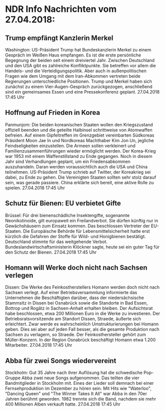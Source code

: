 # NDR Info Nachrichten vom 27.04.2018:


## Trump empfängt Kanzlerin Merkel
Washington:	US-Präsident Trump hat Bundeskanzlerin Merkel zu einem Gespräch im Weißen Haus empfangen. Es ist die erste persönliche Begegnung der beiden seit einem dreiviertel Jahr. Zwischen Deutschland und den USA gibt es zahlreiche Konfliktpunkte. Sie betreffen vor allem die Handels- und die Verteidigungspolitik. Aber auch in außenpolitischen Fragen wie dem Umgang mit dem Iran-Abkommen vertreten beide Regierungen unterschiedliche Positionen. Trump und Merkel haben sich zunächst zu einem Vier-Augen-Gespräch zurückgezogen, anschließend sind ein gemeinsames Essen und eine Pressekonferenz geplant. 27.04.2018 17:45 Uhr 

## Hoffnung auf Frieden in Korea
Panmunjom: Die beiden koreanischen Staaten wollen den Kriegszustand offiziell beenden und die geteilte Halbinsel schrittweise von Atomwaffen befreien. Auf einem Gipfeltreffen im Grenzgebiet vereinbarten Südkoreas Präsident Moon Jae In und Nordkoreas Machthaber Kim Jon Un, jegliche Feindseligkeiten einzustellen. Die Armeen sollen verkleinert  und Familienzusammenführungen wieder ermöglicht werden. Der Korea-Krieg war 1953 mit einem Waffenstillstand zu Ende gegangen. Noch in diesem Jahr sind Verhandlungen geplant, um ein Friedensabkommen auszuhandeln. Daran werden voraussichtlich auch die USA und China teilnehmen. US-Präsident Trump schrieb auf Twitter, der Koreakrieg sei dabei, zu Ende zu gehen. Die Vereinigten Staaten sollten sehr stolz darauf sein, was gerade passiere. China erklärte sich bereit, eine aktive Rolle zu spielen. 27.04.2018 17:45 Uhr 

## Schutz für Bienen: EU verbietet Gifte
Brüssel: Für drei bienenschädliche Insektengifte, sogenannte Neonikotinoide, gilt europaweit ein Freilandverbot. Sie dürfen künftig nur in Gewächshäusern zum Einsatz kommen. Das beschlossen Vertreter der EU-Staaten. Die Europäische Behörde für Lebensmittelsicherheit hatte erst kürzlich die Gefahren der Stoffe für Wild- und Honigbienen bestätigt. Deutschland stimmte für das weitgehende Verbot. Bundeslandwirtschaftsministerin Klöckner sagte, heute sei ein guter Tag für den Schutz der Bienen. 27.04.2018 17:45 Uhr 

## Homann will Werke doch nicht nach Sachsen verlegen
Dissen: Die Werke des Feinkostherstellers Homann werden doch nicht nach Sachsen verlegt. Auf einer Betriebsversammlung informierte das Unternehmen die Beschäftigten darüber, dass der niedersächsische Stammsitz in Dissen bei Osnabrück sowie die Standorte in Bad Essen, Bottrop und Rogätz in Sachsen-Anhalt erhalten bleiben. Der Aufsichtsrat habe beschlossen, etwa 200 Millionen Euro in die Werke zu investieren. Der Betriebsratsvorsitzende am Standort Dissen, Straede, äußerte sich erleichtert. Zwar werde es wahrscheinlich Umstrukturierungen bei Homann geben. Dies sei aber auf jeden Fall besser, als die gesamte Produktion nach Sachsen zu verlagern, so Straede. Der Feinkosthersteller gehört zum Müller-Konzern. In der Region Osnabrück beschäftigt Homann etwa 1.200 Mitarbeiter. 27.04.2018 17:45 Uhr 

## Abba für zwei Songs wiedervereint
Stockholm: Gut 35 Jahre nach ihrer Auflösung hat die schwedische Pop-Gruppe Abba zwei neue Songs aufgenommen. Das teilten die vier Bandmitglieder in Stockholm mit. Eines der Lieder soll demnach bei einer Fernsehproduktion im Dezember zu hören sein. Mit Hits wie "Waterloo", "Dancing Queen" und "The Winner Takes It All" war Abba in den 70er Jahren berühmt geworden. 1982 trennte sich die Band, nachdem sie mehr 400 Millionen Alben verkauft hatte. 27.04.2018 17:45 Uhr 
